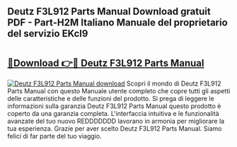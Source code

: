 ## Deutz F3L912 Parts Manual Download gratuit PDF - Part-H2M Italiano Manuale del proprietario del servizio EKcl9

# <h2><a href="http://dfd3lmk.blite.top/?on=Deutz+F3L912+Parts+Manual">🔗Download 👉🔴 Deutz F3L912 Parts Manual</a></h2>

[![Deutz F3L912 Parts Manual download](https://i.imgur.com/lujVjoI.png)](http://dfd3lmk.blite.top/?on=Deutz+F3L912+Parts+Manual)
Scopri il mondo di Deutz F3L912 Parts Manual con questo Manuale utente completo che copre tutti gli aspetti delle caratteristiche e delle funzioni del prodotto. Si prega di leggere le informazioni sulla garanzia Deutz F3L912 Parts Manual questo prodotto è coperto da una garanzia completa. L'interfaccia intuitiva e le funzionalità avanzate del tuo nuovo REDDDDDDD lavorano in armonia per migliorare la tua esperienza. Grazie per aver scelto Deutz F3L912 Parts Manual. Siamo felici di far parte del tuo viaggio.
